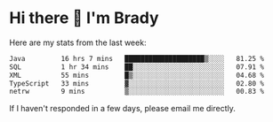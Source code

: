 # Hi there 👋 I'm Brady

Here are my stats from the last week:
<!--START_SECTION:waka-->

```txt
Java         16 hrs 7 mins   ████████████████████▒░░░░   81.25 %
SQL          1 hr 34 mins    ██░░░░░░░░░░░░░░░░░░░░░░░   07.91 %
XML          55 mins         █▒░░░░░░░░░░░░░░░░░░░░░░░   04.68 %
TypeScript   33 mins         ▓░░░░░░░░░░░░░░░░░░░░░░░░   02.80 %
netrw        9 mins          ▒░░░░░░░░░░░░░░░░░░░░░░░░   00.83 %
```

<!--END_SECTION:waka-->

If I haven't responded in a few days, please email me directly. 
